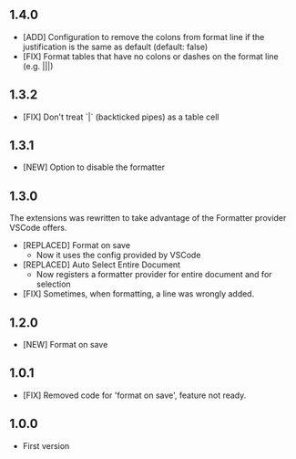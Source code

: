 ## 1.4.0

* [ADD] Configuration to remove the colons from format line if the justification is the same as default (default: false)
* [FIX] Format tables that have no colons or dashes on the format line (e.g. |||)


## 1.3.2

* [FIX] Don't treat \`\|\` (backticked pipes) as a table cell


## 1.3.1

* [NEW] Option to disable the formatter


## 1.3.0

The extensions was rewritten to take advantage of the Formatter provider VSCode offers.

* [REPLACED] Format on save
    - Now it uses the config provided by VSCode
* [REPLACED] Auto Select Entire Document
    - Now registers a formatter provider for entire document and for selection
* [FIX] Sometimes, when formatting, a line was wrongly added.


## 1.2.0

* [NEW] Format on save


## 1.0.1

* [FIX] Removed code for 'format on save', feature not ready.


## 1.0.0

* First version
